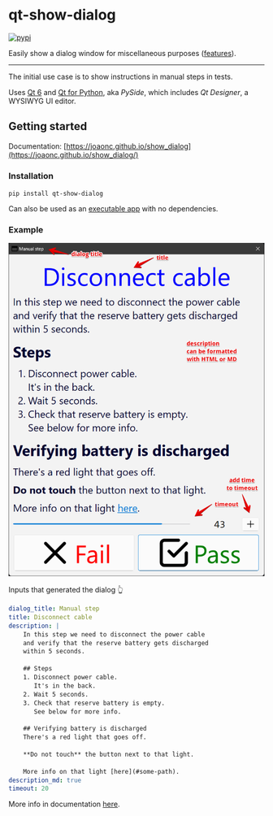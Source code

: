 # qt-show-dialog

[![pypi](https://img.shields.io/pypi/v/qt-show-dialog.svg)](https://pypi.python.org/pypi/qt-show-dialog)

Easily show a dialog window for miscellaneous purposes
([features](https://joaonc.github.io/show_dialog/#features)).

----

The initial use case is to show instructions in manual steps in tests.

Uses [Qt 6](https://www.qt.io) and [Qt for Python](https://wiki.qt.io/Qt_for_Python), aka _PySide_,
which includes _Qt Designer_, a WYSIWYG UI editor.

## Getting started
Documentation: [https://joaonc.github.io/show_dialog](https://joaonc.github.io/show_dialog/)

### Installation
```
pip install qt-show-dialog
```
Can also be used as an [executable app](https://joaonc.github.io/show_dialog/#executable-app) with
no dependencies.

### Example
[![show dialog](https://github.com/joaonc/show_dialog/blob/main/docs/images/show_dialog_example.png)](https://joaonc.github.io/show_dialog/#example)

Inputs that generated the dialog 👆
```yaml
dialog_title: Manual step
title: Disconnect cable
description: |
    In this step we need to disconnect the power cable  
    and verify that the reserve battery gets discharged  
    within 5 seconds.
    
    ## Steps
    1. Disconnect power cable.  
       It's in the back.
    2. Wait 5 seconds.
    3. Check that reserve battery is empty.  
       See below for more info.

    ## Verifying battery is discharged
    There's a red light that goes off.
    
    **Do not touch** the button next to that light.
    
    More info on that light [here](#some-path).
description_md: true
timeout: 20
```
More info in documentation [here](https://joaonc.github.io/show_dialog/#example).
